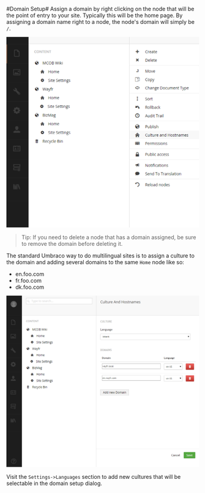 #Domain Setup#
Assign a domain by right clicking on the node that will be the point of entry to your site.  Typically this will be the home page.  By assigning a domain name right to a node, the node's domain will simply be `/`.

![menu](assets/domain-menu.png)

>Tip: If you need to delete a node that has a domain assigned, be sure to remove the domain before deleting it.

The standard Umbraco way to do multilingual sites is to assign a culture to the domain and adding several domains to the same `Home` node like so:

* en.foo.com
* fr.foo.com
* dk.foo.com

![menu](assets/domain-setup.png)

Visit the `Settings->Languages` section to add new cultures that will be selectable in the domain setup dialog.